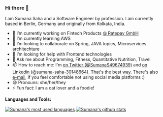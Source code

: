 ### Hi there 👋

<!-- **sumanas27/sumanas27** is a ✨ _special_ ✨ repository because its `README.md` (this file) appears on your GitHub profile. -->

I am Sumana Saha and a Software Engineer by profession. I am currently based in Berlin, Germany and originally from Kolkata, India.

- 🔭 I’m currently working on Fintech Products [@ Ratepay GmbH](https://www.ratepay.com/)
- 🌱 I’m currently learning AWS
- 👯 I’m looking to collaborate on Spring, JAVA topics, Microservices architechture
- 🤔 I’m looking for help with Frontend technologies
- 💬 Ask me about Programming, Fitness, Quantitative Nutrition, Travel
- 📫 How to reach me: I'm [on Twitter (@SumanaS49674939)](https://twitter.com/SumanaS49674939) and [on Linkedin (@sumana-saha-30148664)](https://www.linkedin.com/in/sumana-saha-30148664/). That's the best way. There's also [e-mail](mailto:sumanas27@gmail.com), if you feel comfortable not using social media platforms :)
- 😄 Pronouns: she/her/they
- ⚡ Fun fact: I am a cat lover and a foodie!


**Languages and Tools:**  

<a href="https://github.com/sumanas27">
  <img align="center" src="https://github-readme-stats.vercel.app/api/top-langs/?username=sumanas27&theme=light&count_private=true&layout=compact" alt="Sumana's most used languages" />
</a>
<a href="https://github.com/sumanas27">
 <img align="center" src="https://github-readme-stats.vercel.app/api?username=sumanas27&show_icons=true&theme=light&line_height=27&include_all_commits=true&count_private=true&hide=issues,prs,contribs" alt="Sumana's github stats"/>
</a>

